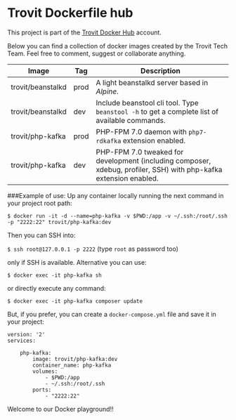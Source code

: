# Trovit Dockerfile hub
This project is part of the [Trovit Docker Hub](https://hub.docker.com/r/trovit/) account.

Below you can find a collection of docker images created by the Trovit Tech Team. Feel free
to comment, suggest or collaborate anything.

| Image              | Tag  | Description                                                                                         |
|--------------------|------|-----------------------------------------------------------------------------------------------------|
| trovit/beanstalkd  | prod | A light beanstalkd server based in *Alpine*.                                                        |
| trovit/beanstalkd  | dev  | Include beanstool cli tool. Type `beanstool -h` to get a complete list of available commands.       |
| trovit/php-kafka   | prod | PHP-FPM 7.0 daemon with `php7-rdkafka` extension enabled.                                              |
| trovit/php-kafka   | dev  | PHP-FPM 7.0 tweaked for development (including composer, xdebug, profiler, SSH) with php-kafka extension enabled. |


###Example of use:
Up any container locally running the next command in your project root path:

```$ docker run -it -d --name=php-kafka -v $PWD:/app -v ~/.ssh:/root/.ssh -p "2222:22" trovit/php-kafka:dev```

Then you can SSH into:

```$ ssh root@127.0.0.1 -p 2222``` (type `root` as password too)

only if SSH is available. Alternative you can use:
 
```$ docker exec -it php-kafka sh```

or directly execute any command:

```$ docker exec -it php-kafka composer update```

But, if you prefer, you can create a ```docker-compose.yml``` file and save it in your project:

```
version: '2'
services:

    php-kafka:
        image: trovit/php-kafka:dev
        container_name: php-kafka
        volumes:
            - $PWD:/app
            - ~/.ssh:/root/.ssh
        ports:
            - "2222:22"
```

Welcome to our Docker playground!!